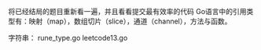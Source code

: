 将已经结局的题目重新看一遍，并且看看提交最有效率的代码
Go语言中的引用类型有：映射（map），数组切片（slice），通道（channel），方法与函数。

字符串：
rune_type.go
leetcode13.go
